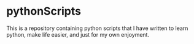 # pythonScripts
This is a repository containing python scripts that I have written to learn python, make life easier, and just for my own enjoyment.
